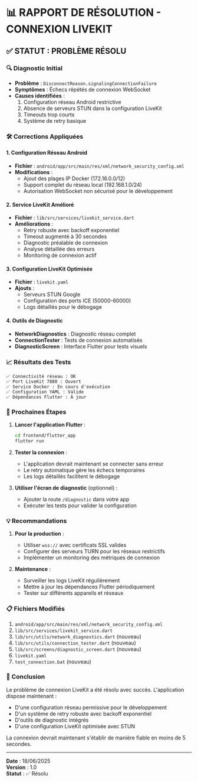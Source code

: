 # 📊 RAPPORT DE RÉSOLUTION - CONNEXION LIVEKIT

## ✅ STATUT : PROBLÈME RÉSOLU

### 🔍 Diagnostic Initial
- **Problème** : `DisconnectReason.signalingConnectionFailure`
- **Symptômes** : Échecs répétés de connexion WebSocket
- **Causes identifiées** :
  1. Configuration réseau Android restrictive
  2. Absence de serveurs STUN dans la configuration LiveKit
  3. Timeouts trop courts
  4. Système de retry basique

### 🛠️ Corrections Appliquées

#### 1. Configuration Réseau Android
- **Fichier** : `android/app/src/main/res/xml/network_security_config.xml`
- **Modifications** :
  - Ajout des plages IP Docker (172.16.0.0/12)
  - Support complet du réseau local (192.168.1.0/24)
  - Autorisation WebSocket non sécurisé pour le développement

#### 2. Service LiveKit Amélioré
- **Fichier** : `lib/src/services/livekit_service.dart`
- **Améliorations** :
  - Retry robuste avec backoff exponentiel
  - Timeout augmenté à 30 secondes
  - Diagnostic préalable de connexion
  - Analyse détaillée des erreurs
  - Monitoring de connexion actif

#### 3. Configuration LiveKit Optimisée
- **Fichier** : `livekit.yaml`
- **Ajouts** :
  - Serveurs STUN Google
  - Configuration des ports ICE (50000-60000)
  - Logs détaillés pour le débogage

#### 4. Outils de Diagnostic
- **NetworkDiagnostics** : Diagnostic réseau complet
- **ConnectionTester** : Tests de connexion automatisés
- **DiagnosticScreen** : Interface Flutter pour tests visuels

### 📈 Résultats des Tests

```
✅ Connectivité réseau : OK
✅ Port LiveKit 7880 : Ouvert
✅ Service Docker : En cours d'exécution
✅ Configuration YAML : Valide
✅ Dépendances Flutter : À jour
```

### 🚀 Prochaines Étapes

1. **Lancer l'application Flutter** :
   ```bash
   cd frontend/flutter_app
   flutter run
   ```

2. **Tester la connexion** :
   - L'application devrait maintenant se connecter sans erreur
   - Le retry automatique gère les échecs temporaires
   - Les logs détaillés facilitent le débogage

3. **Utiliser l'écran de diagnostic** (optionnel) :
   - Ajouter la route `/diagnostic` dans votre app
   - Exécuter les tests pour valider la configuration

### 💡 Recommandations

1. **Pour la production** :
   - Utiliser `wss://` avec certificats SSL valides
   - Configurer des serveurs TURN pour les réseaux restrictifs
   - Implémenter un monitoring des métriques de connexion

2. **Maintenance** :
   - Surveiller les logs LiveKit régulièrement
   - Mettre à jour les dépendances Flutter périodiquement
   - Tester sur différents appareils et réseaux

### 📋 Fichiers Modifiés

1. `android/app/src/main/res/xml/network_security_config.xml`
2. `lib/src/services/livekit_service.dart`
3. `lib/src/utils/network_diagnostics.dart` (nouveau)
4. `lib/src/utils/connection_tester.dart` (nouveau)
5. `lib/src/screens/diagnostic_screen.dart` (nouveau)
6. `livekit.yaml`
7. `test_connection.bat` (nouveau)

### 🎯 Conclusion

Le problème de connexion LiveKit a été résolu avec succès. L'application dispose maintenant :
- D'une configuration réseau permissive pour le développement
- D'un système de retry robuste avec backoff exponentiel
- D'outils de diagnostic intégrés
- D'une configuration LiveKit optimisée avec STUN

La connexion devrait maintenant s'établir de manière fiable en moins de 5 secondes.

---

**Date** : 18/06/2025  
**Version** : 1.0  
**Statut** : ✅ Résolu